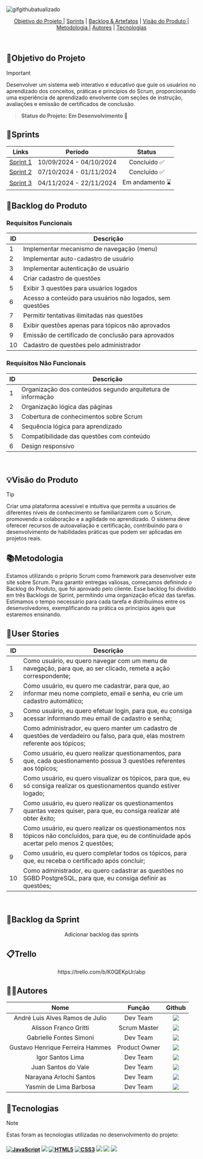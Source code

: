 ![gifgithubatualizado](https://github.com/user-attachments/assets/da2c22a6-1fee-4c20-8ffc-9aa337d1a9ea)
<br>

  

<p align="center">
  <a href="#objetivo">Objetivo do Projeto </a>  |
  <a href="#sprints">Sprints</a>  |
  <a href="#backlogArtefatos">Backlog & Artefatos</a>  |
  <a href="#visão">Visão do Produto </a>  |
  <a href="#metodologia">Metodologia </a>  |
  <a href="#autores">Autores</a>  |
  <a href="#tecnologias">Tecnologias </a>  
</p>

</br>

<span id="objetivo">
  
## 📌Objetivo do Projeto
> [!IMPORTANT]
> Desenvolver um sistema web interativo e educativo que guie os usuários no aprendizado dos conceitos, práticas e princípios do Scrum, proporcionando uma experiência de aprendizado envolvente com seções de instrução, avaliações e emissão de certificados de conclusão.

> **Status do Projeto: Em Desenvolvimento 🚧**

<span id="sprints">

## 📅Sprints 

| Links | Período | Status |
|:-----:|:----------:|:---------:|
| [Sprint 1](https://github.com/octacodeteam/ABP1/tree/sprint-1) | 10/09/2024 - 04/10/2024 | Concluído ✅ |
| [Sprint 2](https://github.com/octacodeteam/ABP1/tree/sprint-2) | 07/10/2024 - 01/11/2024 | Concluído ✅ |  
| [Sprint 3](https://github.com/octacodeteam/ABP1) | 04/11/2024 - 22/11/2024 | Em andamento :hourglass: | 

<span id="backlogArtefatos">
  
## 🌲Backlog do Produto
<p align="center">

### Requisitos Funcionais

| ID        | Descrição                                                                  |
|-----------|----------------------------------------------------------------------------|
| 1     | Implementar mecanismo de navegação (menu)                                  |
| 2     | Implementar auto-cadastro de usuário                                        |
| 3     | Implementar autenticação de usuário                                         |
| 4     | Criar cadastro de questões                                                  |
| 5     | Exibir 3 questões para usuários logados                                       |
| 6     | Acesso a conteúdo para usuários não logados, sem questões                       |
| 7     | Permitir tentativas ilimitadas nas questões                                   |
| 8     | Exibir questões apenas para tópicos não aprovados                          |
| 9     | Emissão de certificado de conclusão para aprovados                                             |
| 10     | Cadastro de questões pelo administrador                                      |

### Requisitos Não Funcionais

| ID        | Descrição                                                                  |
|-----------|----------------------------------------------------------------------------|
| 1    | Organização dos conteúdos segundo arquitetura de informação                                       |
| 2    | Organização lógica das páginas                                              |
| 3    | Cobertura de conhecimentos sobre Scrum                                       |
| 4    | Sequência lógica para aprendizado                                            |
| 5    | Compatibilidade das questões com conteúdo                                    |
| 6    | Design responsivo                                                          |

<br>

<span id="visão">
  
## 💡Visão do Produto
> [!TIP]
> Criar uma plataforma acessível e intuitiva que permita a usuários de diferentes níveis de conhecimento se familiarizarem com o Scrum, promovendo a colaboração e a agilidade no aprendizado. O sistema deve oferecer recursos de autoavaliação e certificação, contribuindo para o desenvolvimento de habilidades práticas que podem ser aplicadas em projetos reais.

<span id="metodologia">
  
## 📚Metodologia
Estamos utilizando o próprio Scrum como framework para desenvolver este site sobre Scrum. Para garantir entregas valiosas, começamos definindo o Backlog do Produto, que foi aprovado pelo cliente. Esse backlog foi dividido em três Backlogs de Sprint, permitindo uma organização eficaz das tarefas. Estimamos o tempo necessário para cada tarefa e distribuímos entre os desenvolvedores, exemplificando na prática os princípios ágeis que estaremos ensinando.

<span id="tecnologias">
  
## 👥User Stories

| ID        | Descrição                                                                  |
|-----------|----------------------------------------------------------------------------|
| 1     | Como usuário, eu quero navegar com um menu de navegação, para que, ao ser clicado, remeta a ação correspondente;                               |
| 2     | Como usuário, eu quero me cadastrar, para que, ao informar meu nome completo, email e senha, eu crie um cadastro automático;                   |
| 3     | Como usuário, eu quero efetuar login, para que, eu consiga acessar informando meu email de cadastro e senha;                                   |
| 4     | Como administrador, eu quero manter um cadastro de questões de verdadeiro ou falso, para que, elas mostrem referente aos tópicos;              |
| 5     | Como usuário, eu quero realizar questionamentos, para que, cada questionamento possua 3 questões referentes aos tópicos;                       |
| 6     | Como usuário, eu quero visualizar os tópicos, para que, eu só consiga realizar os questionamentos quando estiver logado;                       |
| 7     | Como usuário, eu quero realizar os questionamentos quantas vezes quiser, para que, eu consiga realizar até obter êxito;                        |
| 8     | Como usuário, eu quero realizar os questionamentos nos tópicos não concluídos, para que, eu de continuidade após acertar pelo menos 2 questões;|
| 9     | Como usuário, eu quero completar todos os tópicos, para que, eu receba o certificado após concluir;                                            |
| 10    |  Como administrador, eu quero cadastrar as questões no SGBD PostgreSQL, para que, eu consiga definir as questões;                              |
<br>  

## 🌱Backlog da Sprint
<p align="center">
Adicionar backlog das sprints
<br>

## 📋Trello
<p align="center">
https://trello.com/b/K0QEKpUr/abp<br>

## 👨‍💻**Autores** 

|      Nome      |    Função       |                            Github                             |
| :--------------: | :-----------: | :----------------------------------------------------------: |
|  André Luis Alves Ramos de Julio  | Dev Team | <a href="https://github.com/JuanSantosVale"><img src="https://img.shields.io/badge/GitHub-100000?style=for-the-badge&logo=github&logoColor=white"></a> |
|  Alisson Franco Gritti  | Scrum Master | <a href="https://github.com/alissonfatec"><img src="https://img.shields.io/badge/GitHub-100000?style=for-the-badge&logo=github&logoColor=white"></a> ||
|  Gabrielle Fontes Simoni  | Dev Team | <a href="https://github.com/gabifontes"><img src="https://img.shields.io/badge/GitHub-100000?style=for-the-badge&logo=github&logoColor=white"></a> |
|  Gustavo Henrique Ferreira Hammes  | Product Owner | <a href="https://github.com/GustavoHammes"><img src="https://img.shields.io/badge/GitHub-100000?style=for-the-badge&logo=github&logoColor=white"></a> |
|  Igor Santos Lima  | Dev Team | <a href="https://github.com/IgorSantosL"><img src="https://img.shields.io/badge/GitHub-100000?style=for-the-badge&logo=github&logoColor=white"></a> |
|  Juan Santos do Vale  | Dev Team | <a href="https://github.com/JuanSantosVale"><img src="https://img.shields.io/badge/GitHub-100000?style=for-the-badge&logo=github&logoColor=white"></a> |
|  Narayana Arlochi Santos  | Dev Team | <a href="https://github.com/narayanaarlochi"><img src="https://img.shields.io/badge/GitHub-100000?style=for-the-badge&logo=github&logoColor=white"></a> |
|  Yasmin de Lima Barbosa  | Dev Team | <a href="https://github.com/yasmin-barbosa2"><img src="https://img.shields.io/badge/GitHub-100000?style=for-the-badge&logo=github&logoColor=white"></a> |
<span id="tecnologias">
  
## 🔌**Tecnologias**
> [!NOTE]
> Estas foram as tecnologias utilizadas no desenvolvimento do projeto:

<h4 align="left">
 <a href="https://www.w3schools.com/js/" target="_blank"><img src="https://img.shields.io/badge/JavaScript-ffff00?style=for-the-badge&logo=JavaScript&logoColor=black" alt='JavaScript' target="_blank"></a>
 <a href="https://www.postgresql.org/" target="_blank"><img src="https://img.shields.io/badge/-PostgreSQL-4169E1?style=for-the-badge&logo=PostgreSQL&logoColor=white" target="_blank"></a>
 <a href="https://html.com/html5/" target="_blank"><img src="https://img.shields.io/badge/-HTML-e44d25?style=for-the-badge&logo=HTML5&logoColor=white" alt='HTML5' target="_blank"></a>
 <a href="https://www.w3schools.com/css/" target="_blank"><img src="https://img.shields.io/badge/-CSS-264de4?style=for-the-badge&logo=CSS3&logoColor=white" alt='CSS3' target="_blank"></a>
 <a href="https://www.figma.com" target="_blank"><img src="https://img.shields.io/badge/-Figma-%23E4405F?style=for-the-badge&logo=Figma&logoColor=white" target="_blank"></a>
 <a href="https://code.visualstudio.com" target="_blank"><img src="https://img.shields.io/badge/-Visual Studio Code-%2384CE?style=for-the-badge&logo=Visual Studio Code&logoColor=white" target="_blank"></a>
 <a href="https://trello.com" target="_blank"><img src="https://img.shields.io/badge/-Trello-0079BF?style=for-the-badge&logo=Trello&logoColor=white" target="_blank"></a>
</h4>
<br>
